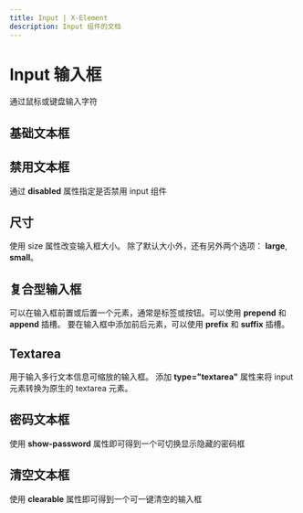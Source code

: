 ```yaml
---
title: Input | X-Element
description: Input 组件的文档
---
```


# Input 输入框
通过鼠标或键盘输入字符

## 基础文本框

<preview path="../demo/Input/Basic.vue" title="基础文本框" description="Input 基础文本框"></preview>

## 禁用文本框

通过 **disabled** 属性指定是否禁用 input 组件


<preview path="../demo/Input/Disable.vue" title="禁用文本框" description="Input 禁用文本框"></preview>

## 尺寸
使用 size 属性改变输入框大小。 除了默认大小外，还有另外两个选项： **large**, **small**。

<preview path="../demo/Input/Size.vue" title="不同尺寸文本框" description="不同尺寸文本框"></preview>


## 复合型输入框

可以在输入框前置或后置一个元素，通常是标签或按钮。可以使用 **prepend** 和 **append** 插槽。
要在输入框中添加前后元素，可以使用 **prefix** 和 **suffix** 插槽。

<preview path="../demo/Input/Combo.vue" title="复合型输入框" description="Input 复合型输入框"></preview>

## Textarea

用于输入多行文本信息可缩放的输入框。 添加 **type="textarea"** 属性来将 input 元素转换为原生的 textarea 元素。

<preview path="../demo/Input/Textarea.vue" title="Textarea" description="Textarea"></preview>

## 密码文本框

使用 **show-password** 属性即可得到一个可切换显示隐藏的密码框

<preview path="../demo/Input/Password.vue" title="密码文本框" description="Input 密码文本框"></preview>

## 清空文本框

使用 **clearable** 属性即可得到一个可一键清空的输入框


<preview path="../demo/Input/Clear.vue" title="清空文本框" description="Input 清空文本框"></preview>
